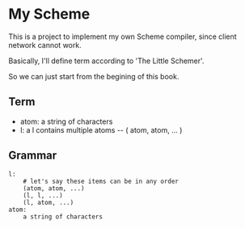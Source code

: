# My Scheme

This is a project to implement my own Scheme compiler, since client network cannot work.

Basically, I'll define term according to 'The Little Schemer'.

So we can just start from the begining of this book.

## Term
- atom: a string of characters
- l: a l contains multiple atoms -- ( atom, atom, ... )

## Grammar
```
l:
    # let's say these items can be in any order
    (atom, atom, ...)
    (l, l, ...)
    (l, atom, ...)
atom:
    a string of characters
```
